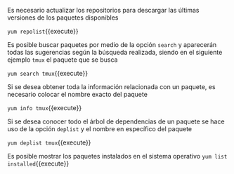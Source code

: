 Es necesario actualizar los repositorios para descargar las últimas versiones de los paquetes disponibles

`yum repolist`{{execute}}

Es posible buscar paquetes por medio de la opción `search` y aparecerán todas las sugerencias según la búsqueda realizada, siendo en el siguiente ejemplo `tmux` el paquete que se busca

`yum search tmux`{{execute}}

Si se desea obtener toda la información relacionada con un paquete, es necesario colocar el nombre exacto del paquete

`yum info tmux`{{execute}}

Si se desea conocer todo el árbol de dependencias de un paquete se hace uso de la opción `deplist` y el nombre en específico del paquete

`yum deplist tmux`{{execute}}

Es posible mostrar los paquetes instalados en el sistema operativo
`yum list installed`{{execute}}
